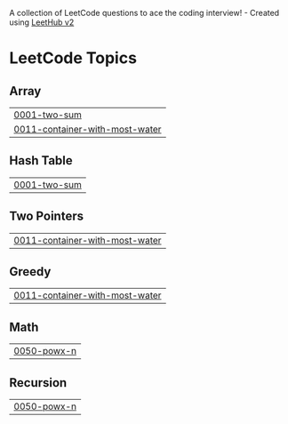A collection of LeetCode questions to ace the coding interview! - Created using [LeetHub v2](https://github.com/arunbhardwaj/LeetHub-2.0)
<!---LeetCode Topics Start-->
# LeetCode Topics
## Array
|  |
| ------- |
| [0001-two-sum](https://github.com/Pin2kr/LeetCode_Problems/tree/master/0001-two-sum) |
| [0011-container-with-most-water](https://github.com/Pin2kr/LeetCode_Problems/tree/master/0011-container-with-most-water) |
## Hash Table
|  |
| ------- |
| [0001-two-sum](https://github.com/Pin2kr/LeetCode_Problems/tree/master/0001-two-sum) |
## Two Pointers
|  |
| ------- |
| [0011-container-with-most-water](https://github.com/Pin2kr/LeetCode_Problems/tree/master/0011-container-with-most-water) |
## Greedy
|  |
| ------- |
| [0011-container-with-most-water](https://github.com/Pin2kr/LeetCode_Problems/tree/master/0011-container-with-most-water) |
## Math
|  |
| ------- |
| [0050-powx-n](https://github.com/Pin2kr/LeetCode_Problems/tree/master/0050-powx-n) |
## Recursion
|  |
| ------- |
| [0050-powx-n](https://github.com/Pin2kr/LeetCode_Problems/tree/master/0050-powx-n) |
<!---LeetCode Topics End-->
